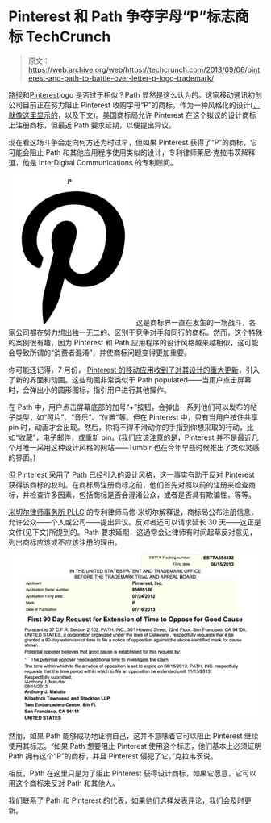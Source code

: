 # Pinterest 和 Path 争夺字母“P”标志商标 TechCrunch

> 原文：<https://web.archive.org/web/https://techcrunch.com/2013/09/06/pinterest-and-path-to-battle-over-letter-p-logo-trademark/>

[路径](https://web.archive.org/web/20230121024528/http://www.path.com/)和[Pinterest](https://web.archive.org/web/20230121024528/http://www.pinterest.com/)logo 是否过于相似？Path 显然是这么认为的。这家移动通讯初创公司目前正在努力阻止 Pinterest 收购字母“P”的商标，作为一种风格化的设计([，就像这里显示的](https://web.archive.org/web/20230121024528/https://www.docketalarm.com/trademarks/85685180/P/)，以及下文)。美国商标局允许 Pinterest 在这个拟议的设计商标上注册商标，但最近 Path 要求延期，以便提出异议。

现在看这场斗争会走向何方还为时过早，但如果 Pinterest 获得了“P”的商标，它可能会阻止 Path 和其他应用程序使用类似的设计，专利律师莱尼·克拉韦茨解释道，他是 InterDigital Communications 的专利顾问。

[![P, 85685180 (Trademark) via Docket Alarm](img/d864c1923c52b7f636448e32509ad70f.png)](https://web.archive.org/web/20230121024528/https://techcrunch.com/2013/09/06/pinterest-and-path-to-battle-over-letter-p-logo-trademark/p-85685180-trademark-via-docket-alarm/) 这是商标界一直在发生的一场战斗，各家公司都在努力想出独一无二的、区别于竞争对手和同行的商标。然而，这个特殊的案例很有趣，因为 Pinterest 和 Path 应用程序的设计风格越来越相似，这可能会导致所谓的“消费者混淆”，并使商标问题变得更加重要。

你可能还记得，7 月份， [Pinterest 的移动应用收到了对其设计的重大更新](https://web.archive.org/web/20230121024528/https://techcrunch.com/2013/07/31/pinterests-mobile-app-gets-path-like-animations-readies-personalization-options/)，引入了新的界面和动画。这些动画非常类似于 Path populated——当用户点击屏幕时，会弹出小的圆形图标，指引用户进行其他操作。

在 Path 中，用户点击屏幕底部的加号“+”按钮，会弹出一系列他们可以发布的帖子类型，如“照片”、“音乐”、“位置”等。但在 Pinterest 中，只有当用户按住共享 pin 时，动画才会出现。然后，你将不得不滑动你的手指到你想采取的行动，比如“收藏”，电子邮件，或重新 pin。(我们应该注意的是，Pinterest 并不是最近几个月唯一采用这种设计风格的网站——Tumblr 也在今年早些时候推出了类似灵感的界面。)

但 Pinterest 采用了 Path 已经引入的设计风格，这一事实有助于反对 Pinterest 获得该商标的权利。在商标局注册商标之前，他们首先对照以前的注册来检查商标，并检查许多因素，包括商标是否会混淆公众，或者是否具有欺骗性，等等。

[米切尔律师事务所 PLLC](https://web.archive.org/web/20230121024528/http://www.mipatents.com/) 的专利律师马修·米切尔解释说，商标局公布注册信息，允许公众——个人或公司——提出异议。反对者还可以请求延长 30 天——这正是文件(见下文)所提到的。Path 要求延期，这通常会让律师有时间起草反对意见，列出商标应该或不应该注册的理由。

[![path-pinterest 2](img/cf6a096c547528ddbd661d9ad5df13cd.png)](https://web.archive.org/web/20230121024528/https://techcrunch.com/2013/09/06/pinterest-and-path-to-battle-over-letter-p-logo-trademark/path-pinterest-2/)

然而，如果 Path 能够成功地证明自己，这并不意味着它可以阻止 Pinterest 继续使用其标志。“如果 Path 想要阻止 Pinterest 使用这个标志，他们基本上必须证明 Path 拥有这个“P”的商标，并且 Pinterest 侵犯了它，”克拉韦茨说。

相反，Path 在这里只是为了阻止 Pinterest 获得设计商标，如果它愿意，它可以用这个商标来反对 Path 和其他人。

我们联系了 Path 和 Pinterest 的代表，如果他们选择发表评论，我们会及时更新。